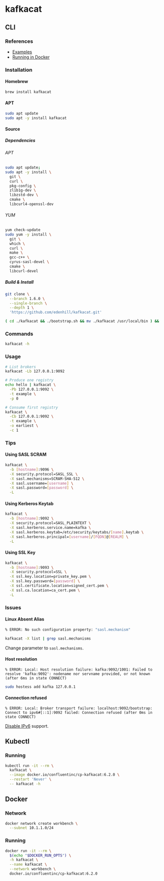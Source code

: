 # kafkacat

## CLI

### References

- [Examples](https://github.com/edenhill/kafkacat#examples)
- [Running in Docker](https://github.com/edenhill/kafkacat#running-in-docker)

### Installation

#### Homebrew

```sh
brew install kafkacat
```

#### APT

```sh
sudo apt update
sudo apt -y install kafkacat
```

#### Source

##### Dependencies

###### APT

```sh
sudo apt update;
sudo apt -y install \
  git \
  curl \
  pkg-config \
  zlib1g-dev \
  libzstd-dev \
  cmake \
  libcurl4-openssl-dev
```

###### YUM

```sh
yum check-update
sudo yum -y install \
  git \
  which \
  curl \
  make \
  gcc-c++ \
  cyrus-sasl-devel \
  cmake \
  libcurl-devel
```

##### Build & Install

```sh
git clone \
  --branch 1.6.0 \
  --single-branch \
  --depth 1 \
  'https://github.com/edenhill/kafkacat.git'

( cd ./kafkacat && ./bootstrap.sh && mv ./kafkacat /usr/local/bin ) && rm -fR ./kafkacat
```

### Commands

```sh
kafkacat -h
```

### Usage

```sh
# List brokers
kafkacat -Lb 127.0.0.1:9092

# Produce one registry
echo hello | kafkacat \
  -Pb 127.0.0.1:9092 \
  -t example \
  -p 0

# Consume first registry
kafkacat \
  -Cb 127.0.0.1:9092 \
  -t example \
  -o earliest \
  -c 1
```

<!-- ### Configuration

```sh
cat << EOF > kafkacat.conf
security.protocol=SSL
ssl.key.location=/var/lib/secret/client.pem
ssl.key.password=test1234
ssl.certificate.location=/var/lib/secret/client.pem
ssl.ca.location=/var/lib/secret/ca.pem
EOF
``` -->

### Tips

#### Using SASL SCRAM

```sh
kafkacat \
  -b [hostname]:9096 \
  -X security.protocol=SASL_SSL \
  -X sasl.mechanisms=SCRAM-SHA-512 \
  -X sasl.username=[username] \
  -X sasl.password=[password] \
  -L
```

#### Using Kerberos Keytab

```sh
kafkacat \
  -b [hostname]:9092 \
  -X security.protocol=SASL_PLAINTEXT \
  -X sasl.kerberos.service.name=kafka \
  -X sasl.kerberos.keytab=/etc/security/keytabs/[name].keytab \
  -X sasl.kerberos.principal=[username]/[FQDN]@[REALM] \
  -L
```

#### Using SSL Key

```sh
kafkacat \
  -b [hostname]:9093 \
  -X security.protocol=SSL \
  -X ssl.key.location=private_key.pem \
  -X ssl.key.password=[password] \
  -X ssl.certificate.location=signed_cert.pem \
  -X ssl.ca.location=ca_cert.pem \
  -L
```

### Issues

<!-- ####

```sh
% Fatal error at metadata_list:832:
% ERROR: Failed to acquire metadata: Local: Broker transport failure
```

```sh
kafkacat -V | grep builtin.features
``` -->

#### Linux Absent Alias

```sh
% ERROR: No such configuration property: "sasl.mechanism"
```

```sh
kafkacat -X list | grep sasl.mechanisms
```

Change parameter to `sasl.mechanisms`.

#### Host resolution

```log
% ERROR: Local: Host resolution failure: kafka:9092/1001: Failed to resolve 'kafka:9092': nodename nor servname provided, or not known (after 6ms in state CONNECT)
```

```sh
sudo hostess add kafka 127.0.0.1
```

#### Connection refused

```log
% ERROR: Local: Broker transport failure: localhost:9092/bootstrap: Connect to ipv6#[::1]:9092 failed: Connection refused (after 0ms in state CONNECT)
```

[Disable IPv6](/ipv6.md#disable) support.

## Kubectl

### Running

```sh
kubectl run -it --rm \
  kafkacat \
  --image docker.io/confluentinc/cp-kafkacat:6.2.0 \
  --restart 'Never' \
  -- kafkacat -h
```

## Docker

### Network

```sh
docker network create workbench \
  --subnet 10.1.1.0/24
```

### Running

```sh
docker run -it --rm \
  $(echo "$DOCKER_RUN_OPTS") \
  -h kafkacat \
  --name kafkacat \
  --network workbench \
  docker.io/confluentinc/cp-kafkacat:6.2.0
```
